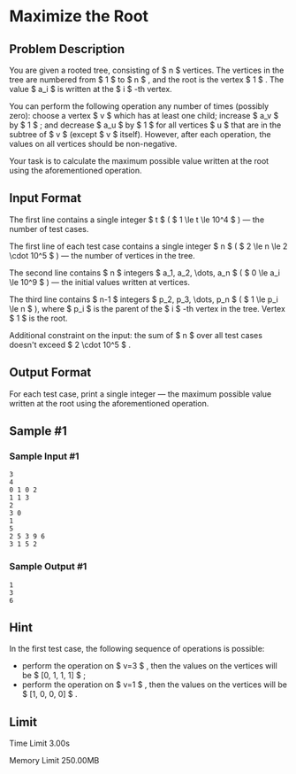 # Maximize the Root

## Problem Description

You are given a rooted tree, consisting of $ n $ vertices. The vertices in the tree are numbered from $ 1 $ to $ n $ , and the root is the vertex $ 1 $ . The value $ a_i $ is written at the $ i $ -th vertex.

You can perform the following operation any number of times (possibly zero): choose a vertex $ v $ which has at least one child; increase $ a_v $ by $ 1 $ ; and decrease $ a_u $ by $ 1 $ for all vertices $ u $ that are in the subtree of $ v $ (except $ v $ itself). However, after each operation, the values on all vertices should be non-negative.

Your task is to calculate the maximum possible value written at the root using the aforementioned operation.

## Input Format

The first line contains a single integer $ t $ ( $ 1 \le t \le 10^4 $ ) — the number of test cases.

The first line of each test case contains a single integer $ n $ ( $ 2 \le n \le 2 \cdot 10^5 $ ) — the number of vertices in the tree.

The second line contains $ n $ integers $ a_1, a_2, \dots, a_n $ ( $ 0 \le a_i \le 10^9 $ ) — the initial values written at vertices.

The third line contains $ n-1 $ integers $ p_2, p_3, \dots, p_n $ ( $ 1 \le p_i \le n $ ), where $ p_i $ is the parent of the $ i $ -th vertex in the tree. Vertex $ 1 $ is the root.

Additional constraint on the input: the sum of $ n $ over all test cases doesn't exceed $ 2 \cdot 10^5 $ .

## Output Format

For each test case, print a single integer — the maximum possible value written at the root using the aforementioned operation.

## Sample #1

### Sample Input #1

```
3
4
0 1 0 2
1 1 3
2
3 0
1
5
2 5 3 9 6
3 1 5 2
```

### Sample Output #1

```
1
3
6
```

## Hint

In the first test case, the following sequence of operations is possible:

- perform the operation on $ v=3 $ , then the values on the vertices will be $ [0, 1, 1, 1] $ ;
- perform the operation on $ v=1 $ , then the values on the vertices will be $ [1, 0, 0, 0] $ .

## Limit



Time Limit
3.00s

Memory Limit
250.00MB